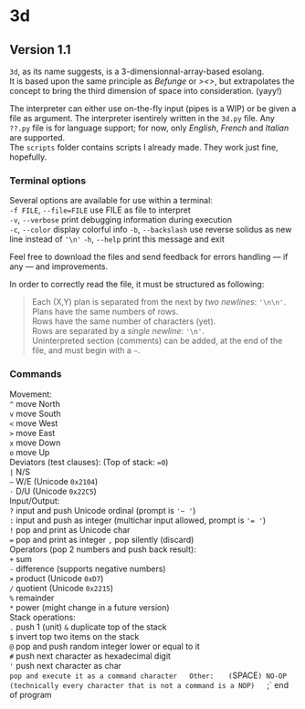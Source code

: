 # 3d
## Version 1.1
`3d`, as its name suggests, is a 3-dimensionnal-array-based esolang.  
It is based upon the same principle as *Befunge* or *><>*, but extrapolates the concept to bring the third dimension of space into consideration. (yayy!)

The interpreter can either use on-the-fly input (pipes is a WIP) or be given a file as argument.
The interpreter isentirely written in the `3d.py` file. Any `??.py` file is for language support; for now, only *English*, *French* and *Italian* are supported.  
The `scripts` folder contains scripts I already made. They work just fine, hopefully.

### Terminal options
Several options are available for use within a terminal:  
  `-f FILE`, `--file=FILE`   use FILE as file to interpret  
  `-v`, `--verbose`          print debugging information during execution  
  `-c`, `--color`            display colorful info
  `-b`, `--backslash`        use reverse solidus as new line instead of `'\n'`
  `-h`, `--help`             print this message and exit  


Feel free to download the files and send feedback for errors handling — if any — and improvements.

In order to correctly read the file, it must be structured as following:  
  > Each (X,Y) plan is separated from the next by *two newlines*: `'\n\n'`.  
  > Plans have the same numbers of rows.  
  > Rows have the same number of characters (yet).  
  > Rows are separated by a *single newline*: `'\n'`.  
  > Uninterpreted section (comments) can be added, at the end of the file, and must begin with a `~`.  

### Commands
Movement:  
  `^` move North  
  `v` move South  
  `<` move West  
  `>` move East  
  `x` move Down  
  `o` move Up  
Deviators (test clauses): (Top of stack: `=0`)  
  `|` N/S  
  `—` W/E (Unicode `0x2104`)  
  `⋅` D/U (Unicode `0x22C5`)  
Input/Output:  
  `?` input and push Unicode ordinal (prompt is `'~ '`)  
  `:` input and push as integer (multichar input allowed, prompt is `'= '`)  
  `!` pop and print as Unicode char  
  `=` pop and print as integer
  `,` pop silently (discard)   
Operators (pop 2 numbers and push back result):  
  `+` sum  
  `-` difference (supports negative numbers)  
  `×` product (Unicode `0xD7`)  
  `∕` quotient (Unicode `0x2215`)  
  `%` remainder  
  `*` power (might change in a future version)  
Stack operations:  
  `.` push 1  (unit)
  `&` duplicate top of the stack  
  `$` invert top two items on the stack  
  `@` pop and push random integer lower or equal to it  
  `#` push next character as hexadecimal digit  
  `'` push next character as char  
  ` pop and execute it as a command character  
Other:  
  ` ` (`SPACE`) NO-OP (technically every character that is not a command is a NOP)  
  `;` end of program  
